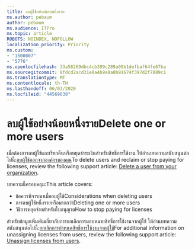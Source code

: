 ```yaml
---
title: ลบผู้ใช้อย่างน้อยหนึ่งราย
ms.author: pebaum
author: pebaum
ms.audience: ITPro
ms.topic: article
ROBOTS: NOINDEX, NOFOLLOW
localization_priority: Priority
ms.custom:
- "1500007"
- "5776"
ms.openlocfilehash: 33a58269dbc4cb399c289a09b1defbaf64fe67ba
ms.sourcegitcommit: 8fdcd2acd31e8a4b9a8a0b91674f397d2f7889c1
ms.translationtype: MT
ms.contentlocale: th-TH
ms.lasthandoff: 06/03/2020
ms.locfileid: "44569638"
---
```

# <a name="delete-one-or-more-users"></a><span data-ttu-id="d13da-102">ลบผู้ใช้อย่างน้อยหนึ่งราย</span><span class="sxs-lookup"><span data-stu-id="d13da-102">Delete one or more users</span></span>

<span data-ttu-id="d13da-103">เมื่อต้องการลบผู้ใช้และเรียกคืนหรือหยุดชําระเงินสําหรับสิทธิ์การใช้งาน ให้อ่านบทความสนับสนุนต่อไปนี้:[ลบผู้ใช้ออกจากองค์กรของคุณ](https://docs.microsoft.com/microsoft-365/admin/add-users/delete-a-user?view=o365-worldwide)</span><span class="sxs-lookup"><span data-stu-id="d13da-103">To delete users and reclaim or stop paying for licenses, review the following support article:  [Delete a user from your organization](https://docs.microsoft.com/microsoft-365/admin/add-users/delete-a-user?view=o365-worldwide).</span></span>

<span data-ttu-id="d13da-104">บทความนี้ครอบคลุม:</span><span class="sxs-lookup"><span data-stu-id="d13da-104">This article covers:</span></span>

- <span data-ttu-id="d13da-105">ข้อควรพิจารณาเมื่อลบผู้ใช้</span><span class="sxs-lookup"><span data-stu-id="d13da-105">Considerations when deleting users</span></span>
- <span data-ttu-id="d13da-106">การลบผู้ใช้หนึ่งรายหรือมากกว่า</span><span class="sxs-lookup"><span data-stu-id="d13da-106">Deleting one or more users</span></span>
- <span data-ttu-id="d13da-107">วิธีการหยุดจ่ายสําหรับใบอนุญาต</span><span class="sxs-lookup"><span data-stu-id="d13da-107">How to stop paying for licenses</span></span>

<span data-ttu-id="d13da-108">สําหรับข้อมูลเพิ่มเติมเกี่ยวกับการยกเลิกการมอบหมายสิทธิ์การใช้งานจากผู้ใช้ ให้อ่านบทความสนับสนุนต่อไปนี้:[ยกเลิกการกําหนดสิทธิ์การใช้งานจากผู้ใช้](https://docs.microsoft.com/microsoft-365/admin/manage/remove-licenses-from-users?view=o365-worldwide)</span><span class="sxs-lookup"><span data-stu-id="d13da-108">For additional information on unassigning licenses from users, review the following support article: [Unassign licenses from users](https://docs.microsoft.com/microsoft-365/admin/manage/remove-licenses-from-users?view=o365-worldwide).</span></span>